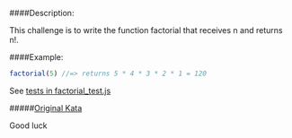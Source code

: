 ####Description:

This challenge is to write the function factorial that receives n and returns n!.

####Example:

```js
factorial(5) //=> returns 5 * 4 * 3 * 2 * 1 = 120
```

See [tests in factorial_test.js](https://github.com/AlexVvx/code-wars/blob/master/katas/factorial/factorial_test.js)

#####[Original Kata](http://www.codewars.com/kata/recursion-number-1-factorial)

Good luck